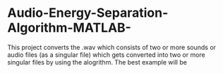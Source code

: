 # Audio-Energy-Separation-Algorithm-MATLAB-
This project converts the .wav which consists of two or more sounds or audio files (as a singular file) which gets converted into two or more singular files by using the alogrithm. 
The best example will be 
